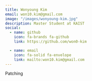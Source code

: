 ```yaml
---
title: Wonyoung Kim
email: won10.kim@gmail.com
image: "/images/wonyoung-kim.jpg"
description: Master Student at KAIST
social:
  - name: github
    icon: fa-brands fa-github
    link: https://github.com/won0-kim

  - name: email
    icon: fa-solid fa-envelope
    link: mailto:won10.kim@gmail.com
---
```


Patching
